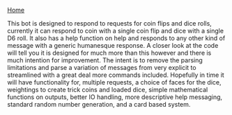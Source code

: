 [Home](https://github.enim.ga/)

This bot is designed to respond to requests for coin flips and dice rolls, currently it can respond to coin with a single coin flip and dice with a single D6 roll. It also has a help function on help and responds to any other kind of message with a generic humanesque response. A closer look at the code will tell you it is designed for much more than this however and there is much intention for improvement. The intent is to remove the parsing limitations and parse a variation of messages from very explicit to streamlined with a great deal more commands included. Hopefully in time it will have functionality for, multiple requests, a choice of faces for the dice, weightings to create trick coins and loaded dice, simple mathematical functions on outputs, better IO handling, more descriptive help messaging, standard random number generation, and a card based system.
